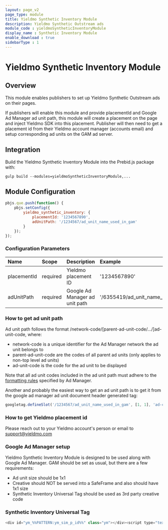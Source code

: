 ```yaml
---
layout: page_v2
page_type: module
title: Yieldmo Synthetic Inventory Module
description: Yieldmo Synthetic Outstream ads
module_code : yieldmoSyntheticInventoryModule
display_name : Synthetic Inventory Module
enable_download : true
sidebarType : 1
---
```


# Yieldmo Synthetic Inventory Module

## Overview

This module enables publishers to set up Yieldmo Synthetic Outstream ads on their pages.

If publishers will enable this module and provide placementId and Google Ad Manager ad unit path, this module will create a placement on the page and inject Yieldmo SDK into this placement. Publisher will then need to get a placement id from their Yieldmo account manager (accounts email) and setup corresponding ad units on the GAM ad server.

## Integration

Build the Yieldmo Synthetic Inventory Module into the Prebid.js package with:

```
gulp build --modules=yieldmoSyntheticInventoryModule,...
```

## Module Configuration

```js
pbjs.que.push(function() {
    pbjs.setConfig({
        yieldmo_synthetic_inventory: {
            placementId: '1234567890',
            adUnitPath: '/1234567/ad_unit_name_used_in_gam'
        }
    });
});
```

### Configuration Parameters

|Name |Scope |Description | Example| Type
| :------------ | :------------ | :------------ | :------------ | :------------ |
|placementId | required | Yieldmo placement ID | '1234567890' | string
|adUnitPath | required | Google Ad Manager ad unit path | '/6355419/ad_unit_name_used_in_gam' | string

### How to get ad unit path

Ad unit path follows the format /network-code/[parent-ad-unit-code/.../]ad-unit-code, where:

- network-code is a unique identifier for the Ad Manager network the ad unit belongs to
- parent-ad-unit-code are the codes of all parent ad units (only applies to non-top level ad units)
- ad-unit-code is the code for the ad unit to be displayed

Note that all ad unit codes included in the ad unit path must adhere to the [formatting rules](https://support.google.com/admanager/answer/1628457#ad-unit-codes) specified by Ad Manager.

Another and probably the easiest way to get an ad unit path is to get it from the google ad manager ad unit document header generated tag:

```js
googletag.defineSlot('/1234567/ad_unit_name_used_in_gam', [1, 1], 'ad-container-id').addService(googletag.pubads());
```

### How to get Yieldmo placement id

Please reach out to your Yieldmo account's person or email to support@yieldmo.com

### Google Ad Manager setup

Yieldmo Synthetic Inventory Module is designed to be used along with Google Ad Manager. GAM should be set as usual, but there are a few requirements:

- Ad unit size should be 1x1
- Creative should NOT be served into a SafeFrame and also should have 1x1 size
- Synthetic Inventory Universal Tag should be used as 3rd party creative code
### Synthetic Inventory Universal Tag

```js
<div id="ym_%%PATTERN:ym_sim_p_id%%" class="ym"></div><script type="text/javascript">(function(e,t){if(t._ym===void 0){t._ym="";var m=e.createElement("script");m.type="text/javascript",m.async=!0,m.src="//static.yieldmo.com/ym."+Math.round(5*Math.random()/3)+".js",(e.getElementsByTagName("head")[0]||e.getElementsByTagName("body")[0]).appendChild(m)}else t._ym instanceof String||void 0===t._ym.chkPls||t._ym.chkPls()})(document,window);</script>
```
